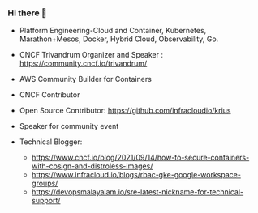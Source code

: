 ### Hi there 👋

<!--
**JESWINKNINAN/JESWINKNINAN** is a ✨ _special_ ✨ repository because its `README.md` (this file) appears on your GitHub profile.

Here are some ideas to get you started:

- 🔭 I’m currently working on ...
- 🌱 I’m currently learning ...
- 👯 I’m looking to collaborate on ...
- 🤔 I’m looking for help with ...
- 💬 Ask me about ...
- 📫 How to reach me: ...
- 😄 Pronouns: ...
- ⚡ Fun fact: ...
-->

- Platform Engineering-Cloud and Container, Kubernetes, Marathon+Mesos, Docker, Hybrid Cloud, Observability, Go.
- CNCF Trivandrum Organizer and Speaker : https://community.cncf.io/trivandrum/ 
- AWS Community Builder for Containers
- CNCF Contributor
- Open Source Contributor: https://github.com/infracloudio/krius
- Speaker for community event

- Technical Blogger:
  - https://www.cncf.io/blog/2021/09/14/how-to-secure-containers-with-cosign-and-distroless-images/
  - https://www.infracloud.io/blogs/rbac-gke-google-workspace-groups/
  - https://devopsmalayalam.io/sre-latest-nickname-for-technical-support/
